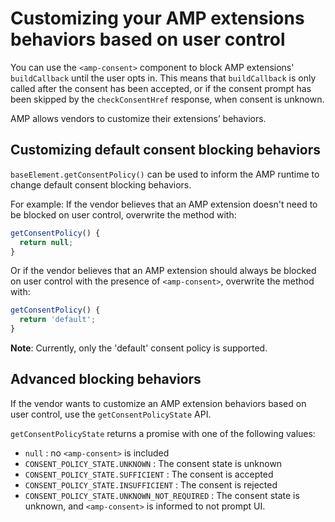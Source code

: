 # Customizing your AMP extensions behaviors based on user control

You can use the `<amp-consent>` component to block AMP extensions' `buildCallback` until the user opts in. This means that `buildCallback` is only called after the consent has been accepted, or if the consent prompt has been skipped by the `checkConsentHref` response, when consent is unknown.

AMP allows vendors to customize their extensions’ behaviors.

## Customizing default consent blocking behaviors

`baseElement.getConsentPolicy()` can be used to inform the AMP runtime to change default consent blocking behaviors.

For example: If the vendor believes that an AMP extension doesn't need to be blocked on user control, overwrite the method with:

```js
getConsentPolicy() {
  return null;
}
```

Or if the vendor believes that an AMP extension should always be blocked on user control with the presence of `<amp-consent>`, overwrite the method with:

```js
getConsentPolicy() {
  return 'default';
}
```

**Note**: Currently, only the 'default' consent policy is supported.

## Advanced blocking behaviors

If the vendor wants to customize an AMP extension behaviors based on user control, use the `getConsentPolicyState` API.

`getConsentPolicyState` returns a promise with one of the following values:
* `null` : no `<amp-consent>` is included
* `CONSENT_POLICY_STATE.UNKNOWN` : The consent state is unknown
* `CONSENT_POLICY_STATE.SUFFICIENT` : The consent is accepted
* `CONSENT_POLICY_STATE.INSUFFICIENT` : The consent is rejected
* `CONSENT_POLICY_STATE.UNKNOWN_NOT_REQUIRED` : The consent state is unknown, and `<amp-consent>` is informed to not prompt UI.
